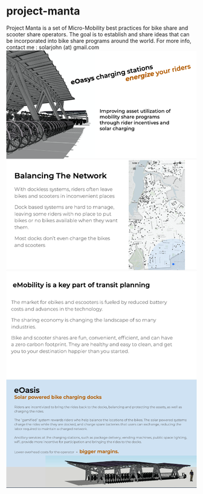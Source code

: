 # project-manta
Project Manta is a set of Micro-Mobility best practices for bike share and scooter share operators. The goal is to establish and share ideas that can be incorporated into bike share programs around the world. For more info, contact me : solarjohn  (at) gmail.com
<img src="pic1.png">
<br>
<img src="pic2.png">
<br>
<img src="pic3.png">
<br>
<img src="pic4.png">
